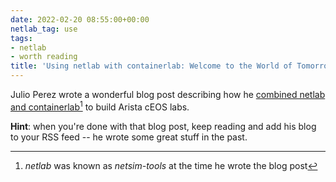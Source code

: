```yaml
---
date: 2022-02-20 08:55:00+00:00
netlab_tag: use
tags:
- netlab
- worth reading
title: 'Using netlab with containerlab: Welcome to the World of Tomorrow'
---
```

Julio Perez wrote a wonderful blog post describing how he 
[combined netlab and containerlab](https://juliopdx.com/2022/02/13/network-simulation-tools-and-containerlab/)[^NL] to build Arista cEOS labs.

[^NL]: *netlab* was known as *netsim-tools* at the time he wrote the blog post

**Hint**: when you're done with that blog post, keep reading and add his blog to your RSS feed -- he wrote some great stuff in the past.
